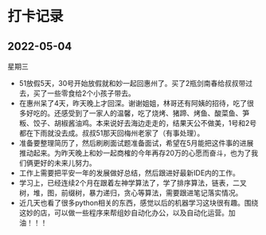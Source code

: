 # 打卡记录

## 2022-05-04

星期三

* 51放假5天，30号开始放假就和妙一起回惠州了。买了2瓶剑南春给叔叔带过去，买了一些零食给2个小孩子带去。
* 在惠州呆了4天，昨天晚上才回深。谢谢姐姐，林哥还有阿姨的招待，吃了很多好吃的。还感受到了一家人的温馨，吃了烧烤、猪蹄、烤鱼、酸菜鱼、笋粄、饺子、胡椒酱油鸡。本来说好去海边走走的，结果天公不做美，1号和2号都在下雨就没去成。叔叔51那天回梅州老家了（有事处理）。
* 准备要整理简历了，然后刷刷面试题准备面试，希望在5月能把这件事的进展推动起来。为昨天晚上和妙一起商榷的今年再存20万的心愿而奋斗，也为了我们俩更好的未来儿努力。
* 工作上需要把平安一年的发展做好总结，然后跟进好最新IDE内的工作。
* 学习上，已经连续2个月在跟着左神学算法了，学了排序算法，链表，二叉树，堆，图，前缀树，暴力递归，贪心等算法，需要跟进笔记落实情况。
* 近几天也看了很多python相关的东西，感觉以后的机器学习这块很有趣。围绕这妙的店，可以做一些程序来帮组妙自动化办公，以及自动化运营。加油！！！